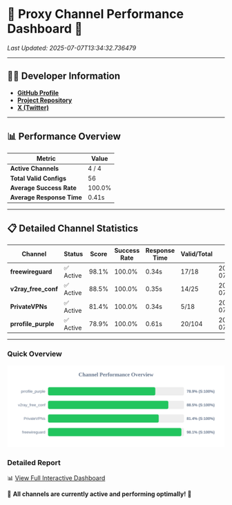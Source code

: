 # 🌟 Proxy Channel Performance Dashboard 🌟

_Last Updated: 2025-07-07T13:34:32.736479_

---

## 👩‍💻 Developer Information

- **[GitHub Profile](https://github.com/4n0nymou3)**  
- **[Project Repository](https://github.com/4n0nymou3/multi-proxy-config-fetcher)**  
- **[X (Twitter)](https://x.com/4n0nymou3)**  

---

## 📊 Performance Overview

| Metric                | Value       |
|-----------------------|-------------|
| **Active Channels**   | 4 / 4       |
| **Total Valid Configs** | 56          |
| **Average Success Rate** | 100.0%      |
| **Average Response Time** | 0.41s       |

---

## 📋 Detailed Channel Statistics

| Channel          | Status     | Score  | Success Rate | Response Time | Valid/Total | Last Success               |
|------------------|------------|--------|--------------|---------------|-------------|----------------------------|
| **freewireguard**  | ✅ Active  | 98.1%  | 100.0% | 0.34s         | 17/18       | 2025-07-07T13:34:32.734831 |
| **v2ray_free_conf**  | ✅ Active  | 88.5%  | 100.0% | 0.35s         | 14/25       | 2025-07-07T13:34:31.984491 |
| **PrivateVPNs**  | ✅ Active  | 81.4%  | 100.0% | 0.34s         | 5/18       | 2025-07-07T13:34:32.364382 |
| **prrofile_purple**  | ✅ Active  | 78.9%  | 100.0% | 0.61s         | 20/104       | 2025-07-07T13:34:31.541512 |

---

### Quick Overview
<div align="center">
  <a href="https://raw.githubusercontent.com/nullluser/NullRepo/refs/heads/main/assets/channel_stats_chart.svg">
    <img src="https://raw.githubusercontent.com/nullluser/NullRepo/refs/heads/main/assets/channel_stats_chart.svg" alt="Source Performance Statistics" width="800">
  </a>
</div>

### Detailed Report
📊 [View Full Interactive Dashboard](https://htmlpreview.github.io/?https://github.com/nullluser/NullRepo/blob/main/assets/performance_report.html)

🎉 **All channels are currently active and performing optimally!** 🎉
